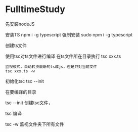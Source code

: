# FulltimeStudy

先安装nodeJS

安装TS
npm i -g typescript
强制安装
sudo npm i -g typescript 

创建ts文件

使用tsc对ts文件进行编译
    在ts文件所在目录执行
    tsc xxx.ts

    监视模式，自动转换最新的ts成js，但是只对当前文件
    tsc xxx.ts -w

初始化tsc
tsc --init

在要编译的目录

tsc --init
创建tsc文件，

tsc
编译

tsc -w
监视文件夹下所有文件